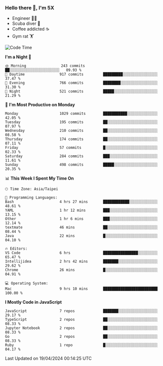 ### Hello there 👋, I'm 5X

* Engineer 👨‍💻
* Scuba diver 🤿
* Coffee addicted ☕️
* Gym rat 🏋️

<!--START_SECTION:waka-->
![Code Time](http://img.shields.io/badge/Code%20Time-917%20hrs%2047%20mins-blue)

**I'm a Night 🦉** 

```text
🌞 Morning                243 commits         ██░░░░░░░░░░░░░░░░░░░░░░░   09.93 % 
🌆 Daytime                917 commits         █████████░░░░░░░░░░░░░░░░   37.47 % 
🌃 Evening                766 commits         ████████░░░░░░░░░░░░░░░░░   31.30 % 
🌙 Night                  521 commits         █████░░░░░░░░░░░░░░░░░░░░   21.29 % 
```
📅 **I'm Most Productive on Monday** 

```text
Monday                   1029 commits        ███████████░░░░░░░░░░░░░░   42.05 % 
Tuesday                  195 commits         ██░░░░░░░░░░░░░░░░░░░░░░░   07.97 % 
Wednesday                210 commits         ██░░░░░░░░░░░░░░░░░░░░░░░   08.58 % 
Thursday                 174 commits         ██░░░░░░░░░░░░░░░░░░░░░░░   07.11 % 
Friday                   57 commits          █░░░░░░░░░░░░░░░░░░░░░░░░   02.33 % 
Saturday                 284 commits         ███░░░░░░░░░░░░░░░░░░░░░░   11.61 % 
Sunday                   498 commits         █████░░░░░░░░░░░░░░░░░░░░   20.35 % 
```


📊 **This Week I Spent My Time On** 

```text
🕑︎ Time Zone: Asia/Taipei

💬 Programming Languages: 
Bash                     4 hrs 27 mins       ████████████░░░░░░░░░░░░░   48.61 % 
YAML                     1 hr 12 mins        ███░░░░░░░░░░░░░░░░░░░░░░   13.15 % 
Other                    1 hr 6 mins         ███░░░░░░░░░░░░░░░░░░░░░░   12.14 % 
textmate                 46 mins             ██░░░░░░░░░░░░░░░░░░░░░░░   08.44 % 
Java                     22 mins             █░░░░░░░░░░░░░░░░░░░░░░░░   04.10 % 

🔥 Editors: 
VS Code                  6 hrs               ████████████████░░░░░░░░░   65.47 % 
Intellijidea             2 hrs 42 mins       ███████░░░░░░░░░░░░░░░░░░   29.62 % 
Chrome                   26 mins             █░░░░░░░░░░░░░░░░░░░░░░░░   04.91 % 

💻 Operating System: 
Mac                      9 hrs 10 mins       █████████████████████████   100.00 % 
```

**I Mostly Code in JavaScript** 

```text
JavaScript               7 repos             ███████░░░░░░░░░░░░░░░░░░   29.17 % 
TypeScript               2 repos             ██░░░░░░░░░░░░░░░░░░░░░░░   08.33 % 
Jupyter Notebook         2 repos             ██░░░░░░░░░░░░░░░░░░░░░░░   08.33 % 
Go                       2 repos             ██░░░░░░░░░░░░░░░░░░░░░░░   08.33 % 
Ruby                     1 repo              █░░░░░░░░░░░░░░░░░░░░░░░░   04.17 % 
```




 Last Updated on 19/04/2024 00:14:25 UTC
<!--END_SECTION:waka-->
